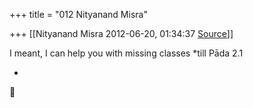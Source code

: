 +++
title = "012 Nityanand Misra"

+++
[[Nityanand Misra	2012-06-20, 01:34:37 [Source](https://groups.google.com/g/samskrita/c/eYAWkUFUEWE)]]



I meant, I can help you with missing classes *till Pāda 2.1  
  
*



